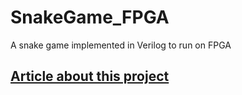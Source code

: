 # SnakeGame_FPGA
A snake game implemented in Verilog to run on FPGA

## [Article about this project](https://habr.com/post/431226/)

